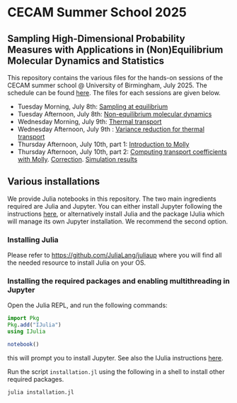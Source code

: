 # CECAM Summer School 2025
## Sampling High-Dimensional Probability Measures with Applications in (Non)Equilibrium Molecular Dynamics and Statistics

This repository contains the various files for the hands-on sessions of the CECAM summer school @ University of Birmingham, July 2025. The schedule can be found [here](https://www.cecam.org/workshop-details/summer-school-on-sampling-high-dimensional-probability-measures-with-applications-in-nonequilibrium-molecular-dynamics-and-statistics-1448).
The files for each sessions are given below.
* Tuesday Morning, July 8th: [Sampling at equilibrium](notebooks/equilibrium_sampling.ipynb)
* Tuesday Afternoon, July 8th: [Non-equilibrium molecular dynamics](notebooks/NEMD.ipynb)
* Wednesday Morning, July 9th: [Thermal transport](notebooks/NEMD_therm_cond_estimation.ipynb)
* Wednesday Afternoon, July 9th : [Variance reduction for thermal transport](notebooks/FULL_NEMD_therm_cond_estimation.ipynb)
* Thursday Afternoon, July 10th, part 1: [Introduction to Molly](notebooks/molly_exercise.ipynb)
* Thursday Afternoon, July 10th, part 2: [Computing transport coefficients with Molly](notebooks/shear_viscosity.ipynb). [Correction](notebooks/shear_viscosity_correction.ipynb). [Simulation results](https://docs.google.com/spreadsheets/d/1CtKtctVehVs6_HdOoFf7OwyGxYL_uxc6ClnLLPPcHCE/)

## Various installations
We provide Julia notebooks in this repository. The two main ingredients required are Julia and Jupyter. You can either install Jupyter following the instructions [here](https://jupyter.org/install), or alternatively install Julia and the package IJulia which will manage its own Jupyter installation. We recommend the second option.

### Installing Julia
Please refer to https://github.com/JuliaLang/juliaup where you will find all the needed resource to install Julia on your OS.

### Installing the required packages and enabling multithreading in Jupyter

Open the Julia REPL, and run the following commands:
```julia
import Pkg
Pkg.add("IJulia")
using IJulia

notebook()
```
this will prompt you to install Jupyter. See also the IJulia instructions [here](https://juliapackages.com/p/IJulia).

Run the script `installation.jl` using the following in a shell to install other required packages.
```bash
julia installation.jl
```

